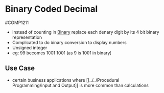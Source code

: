 # Binary Coded Decimal
#COMP1211 
- instead of counting in [Binary](Binary.md) replace each denary digit by its 4 bit binary representation
- Complicated to do binary conversion to display numbers
- Unsigned integer
- eg: 99 becomes 1001 1001 (as 9 is 1001 in binary)
## Use Case
- certain business applications where [[../../Procedural Programming/Input and Output]] is more common than calculations
